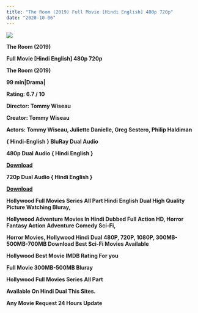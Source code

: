 ```yaml
---
title: "The Room (2019) Full Movie [Hindi English] 480p 720p"
date: "2020-10-06"
---
```


[**![](https://1.bp.blogspot.com/-1DVd9fA2Kco/X3iJFY_oM-I/AAAAAAAAAUc/qreldE-QO9M4CPIkF8BncP02AJEK1p3gQCLcBGAsYHQ/s16000/MV5BNTExNTU3ZTMtMmMxNi00MjkyLTg1MWUtOGNmZGM2ZmU0YWFlXkEyXkFqcGdeQXVyMzA4MDA0Mjc{2deb609f52c527dc8b4fbab26c6d0bae2964b23de7178cabf97238dc1868ff55}2540._V1_.webp)**](https://1.bp.blogspot.com/-1DVd9fA2Kco/X3iJFY_oM-I/AAAAAAAAAUc/qreldE-QO9M4CPIkF8BncP02AJEK1p3gQCLcBGAsYHQ/s680/MV5BNTExNTU3ZTMtMmMxNi00MjkyLTg1MWUtOGNmZGM2ZmU0YWFlXkEyXkFqcGdeQXVyMzA4MDA0Mjc{2deb609f52c527dc8b4fbab26c6d0bae2964b23de7178cabf97238dc1868ff55}2540._V1_.webp)

 **The Room (2019)**

**Full Movie \[Hindi English\] 480p 720p** 

**The Room (2019)**

**99 min|Drama|**

**Rating: 6.7 / 10** 

**Director: Tommy Wiseau**

**Creator: Tommy Wiseau**

**Actors: Tommy Wiseau, Juliette Danielle, Greg Sestero, Philip Haldiman**

**{ Hindi-English } BluRay Dual Audio**

**480p Dual Audio { Hindi English }**

[**Download**](https://earningkarlo.blogspot.com/2020/09/amazon-flipkart.html#?o=6f6e9acad8928b05f1de7e1972978437fc6536fe7f41b3e737cca623c493d9a51b5b96e54df7a3afe56a29c3e94bf7effce1e8aa5e91ff75)

**720p Dual Audio { Hindi English }**

[**Download**](https://topkiearning.blogspot.com/2020/07/100-trusted-url-shortener-sites-no.html#?o=972c22823ec8338b2fd3dbbbe4ac8b21e7a5a42db2e71b79ada5d329f3f93094968d8d2ed8b167e8d145d074d60bef4656a50c5f78df904b)

**Hollywood Full Movies Series All Part Hindi English Dual High Quality Picture Watching Bluray,**

 **Hollywood Adventure Movies In Hindi Dubbed Full Action HD, Horror Fantasy Action Adventure Comedy Sci-Fi,**

**Horror Movies, Hollywood Hindi Dual 480P, 720P, 1080P, 300MB-500MB-700MB Download Best Sci-Fi Movies Available** 

**Hollywood Best Movie IMDB Rating For you**

**Full Movie 300MB-500MB Bluray**

**Hollywood Full Movies Series All Part**

**Available On Hindi Dual This Sites.**

**Any Movie Request 24 Hours Update**
